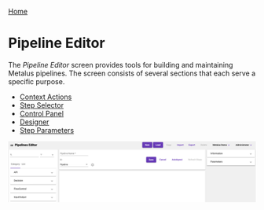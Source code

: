 [Home](readme.md)

# Pipeline Editor
The _Pipeline Editor_ screen provides tools for building and maintaining Metalus pipelines. The screen consists of several
sections that each serve a specific purpose.

* [Context Actions](pipeline-editor-context-actions.md)
* [Step Selector](step-selector.md)
* [Control Panel](pipeline-editor-control-panel.md)
* [Designer](pipeline-editor-designer.md)
* [Step Parameters](step-parameters.md)

![Pipeline Editor](images/pipeline_editor_screen.png)
